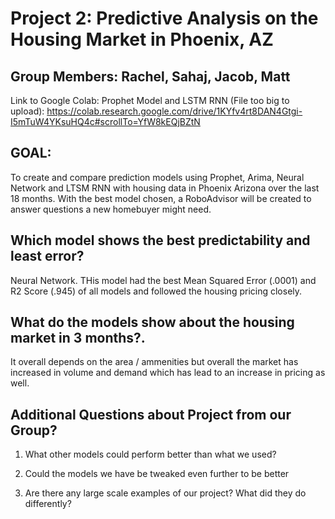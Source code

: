 # Project 2: Predictive Analysis on the Housing Market in Phoenix, AZ

## Group Members: Rachel, Sahaj, Jacob, Matt

Link to Google Colab: Prophet Model and LSTM RNN (File too big to upload): https://colab.research.google.com/drive/1KYfv4rt8DAN4Gtgi-I5mTuW4YKsuHQ4c#scrollTo=YfW8kEQjBZtN

##  GOAL:
To create and compare prediction models using Prophet, Arima, Neural Network and LTSM RNN with housing data in Phoenix Arizona over the last 18 months. With the best model chosen, a RoboAdvisor will be created to answer questions a new homebuyer might need. 


##  Which model shows the best predictability and least error?
Neural Network. THis model had the best Mean Squared Error (.0001) and R2 Score (.945) of all models and followed the housing pricing closely. 


##  What do the models show about the housing market in 3 months?.
It overall depends on the area / ammenities but overall the market has increased in volume and demand which has lead to an increase in pricing as well.


## Additional Questions about Project from our Group?
1) What other models could perform better than what we used? 

2) Could the models we have be tweaked even further to be better

3) Are there any large scale examples of our project? What did they do differently?
